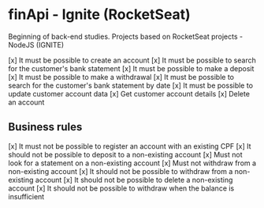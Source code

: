 # finApi - Ignite (RocketSeat)
Beginning of back-end studies. Projects based on RocketSeat projects - NodeJS (IGNITE)

[x] It must be possible to create an account
[x] It must be possible to search for the customer's bank statement
[x] It must be possible to make a deposit
[x] It must be possible to make a withdrawal
[x] It must be possible to search for the customer's bank statement by date
[x] It must be possible to update customer account data
[x] Get customer account details
[x] Delete an account


## Business rules

[x] It must not be possible to register an account with an existing CPF
[x] It should not be possible to deposit to a non-existing account
[x] Must not look for a statement on a non-existing account
[x] Must not withdraw from a non-existing account
[x] It should not be possible to withdraw from a non-existing account
[x] It should not be possible to delete a non-existing account
[x] It should not be possible to withdraw when the balance is insufficient


